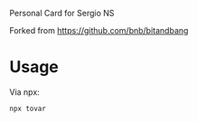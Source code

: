 Personal Card for Sergio NS

Forked from https://github.com/bnb/bitandbang

# Usage
Via npx:
```
npx tovar
```
